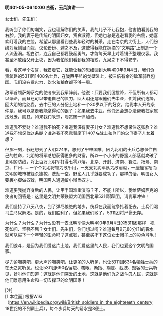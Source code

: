 #### 明401-05-06 10:00 白衙，云风演讲——

女士们，先生们：

我听到了你们的嘲笑，我也理解你们的笑声。我的儿子不让我抱，他害怕看到我的右脸。我的妻子是传统的明国妇女，贤良淑德，但她也总是逃避看我的右侧，她喜欢盯着我的左脸，希望从那里看到些我年轻时的神采。走在南京的大街上，人们纷纷对我侧目而视、议论纷纷、避之不及，这使得我能在拥挤的“文明路”上制造一个人流漩涡。坦白讲，连我自己都要鼓起勇气，才能每天早上对着镜子整理仪容。我甚至不敢给父母上坟，因为我怕他们看到我的相貌，九泉之下不得安宁。

看，看这半个右耳，我摸着它，就能让我的思绪回到大明400年9月4日，我们负责筑路的5311团1408名士兵，在陇西平坦的戈壁滩上，被三倍有余的敌军骑兵包围。我们没有重火力，饮水和粮食都不够一周。

敌军首领萨姆萨克的使者来到我军阵前。他说：只要我们团投降，不但所有人都可以活命，而且还可以带走自己的佩刀。回大明还是跟他们去中亚，任凭我们选择。回大明的给路费，去中亚的人分配土地和一个30岁以下的妇女。给我本人开的条件是，我可以拿走我能拿得动的银子；如果我去中亚，他们还会想办法帮我把家属接过去。而且，如果我们改宗，则赏赐一律加倍。

难道我不爱财？难道我不怕死？难道我没有妻子儿女？难道我不想保住这张脸？难道我不想保住这条腿？难道我不愿意替麾下1407名战士和他们的父母妻子儿女着想？

但那一刻，我还想到了大明274年，想到了甲申国难。因为北明的士兵总想保住自己的性命，北明的将军总想获得更多的财富，所以一个小小的野蛮人部落就攻破了北明的防线，将上百万北明军打得七零八落。北京、开封、济南、镇江、扬州、南京、广州……一个个北明将领为敌所用，一支支北明军队为敌前驱，一座座富裕而文明的城市被烧杀掳掠、洗劫一空。野蛮人几乎就要成功了，那样的话，明国女人要裹小脚做奴婢，明国男人通通留小辫当奴才。

难道要我抛弃身后的人民，让甲申国难重演吗？不，不能！所以，我给萨姆萨克的使者的回答是：这里是文明共荣联盟大明国西北军531师第1团，请贵军冲锋！

我们坚持了八天八夜，到了弹尽粮绝的地步，伤兵在我面前挣扎着死去，士兵们喝马血马尿解渴。是的，我们胜利了，但如果我们败了，5311团将尸骨无存。

为什么？为什么？为什么没有一支北明军像大明400年9月4日的5311团那样，视死如归、坚强不屈？女士们、先生们，你们想过吗？难道每月9元80分[1]的薪水就可以买下一个年轻的生命吗？这点钱，甚至买不下这位女士帽子上的彩色羽毛！

我们战斗，是因为我们爱这片土地，我们爱这里的人民，我们也爱这个文明的国家。

尽力的嘲笑吧，更大声的嘲笑吧，让更多的人听见，也让5311团634名牺牲士兵的在天之灵听见，也让5311团690名留疤、瞎眼、断指、瘸腿、截肢、毁容的士兵听见，好叫他们知道：这就是他们深爱的土地，这就是他们为之战斗的人民，这就是他们愿意用生命和一切去捍卫的文明国家！

[注]  
[1 本位面] 根据Wiki （https://en.wikipedia.org/wiki/British_soldiers_in_the_eighteenth_century 18世纪的不列颠士兵），每个步兵每天的薪水是8便士。